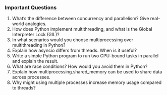 ### Important Questions

1. What’s the difference between concurrency and parallelism? Give real-world analogies.
2. How does Python implement multithreading, and what is the Global Interpreter Lock (GIL)?
3. In what scenarios would you choose multiprocessing over multithreading in Python?
4. Explain how asyncio differs from threads. When is it useful?
5. Write a simple Python program to run two CPU-bound tasks in parallel and explain the result.
6. What are race conditions? How would you avoid them in Python?
7. Explain how multiprocessing.shared_memory can be used to share data across processes.
8. Why might using multiple processes increase memory usage compared to threads?
